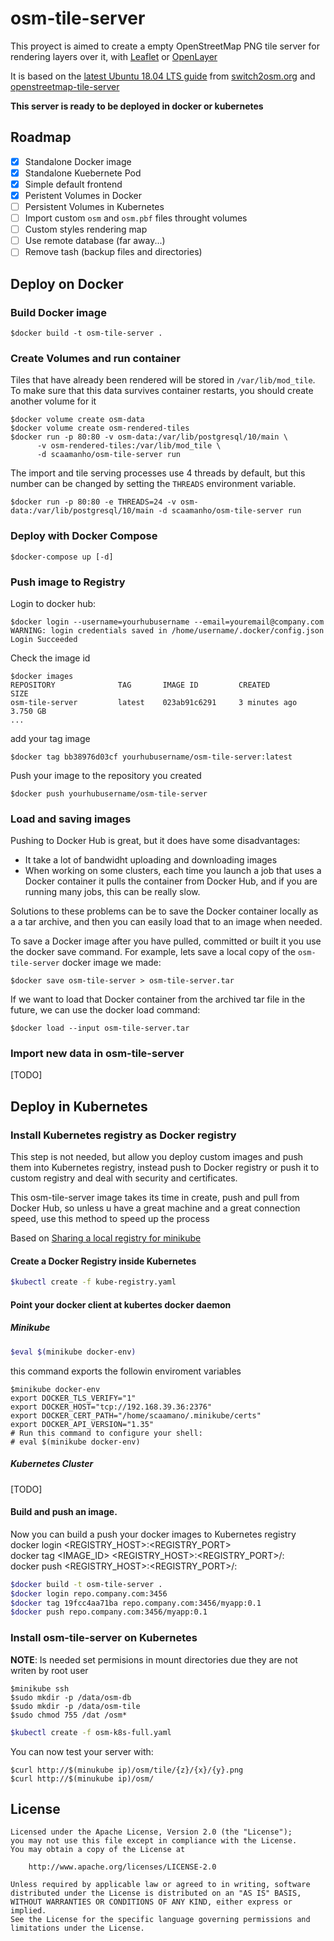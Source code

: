 # osm-tile-server

This proyect is aimed to create a empty OpenStreetMap PNG tile server for rendering layers over it, with [Leaflet](https://leafletjs.com/) or [OpenLayer](https://openlayers.org/)

It is based on the [latest Ubuntu 18.04 LTS guide](https://switch2osm.org/manually-building-a-tile-server-18-04-lts/) from [switch2osm.org](https://switch2osm.org/) and [openstreetmap-tile-server](https://github.com/Overv/openstreetmap-tile-server)

**This server is ready to be deployed in docker or kubernetes**

## Roadmap

* [x] Standalone Docker image
* [x] Standalone Kuebernete Pod
* [x] Simple default frontend
* [x] Peristent Volumes in Docker
* [ ] Persistent Volumes in Kubernetes
* [ ] Import custom `osm` and `osm.pbf` files throught volumes
* [ ] Custom styles rendering map
* [ ] Use remote database (far away...)
* [ ] Remove tash (backup files and directories)

## Deploy on Docker

### Build Docker image

```shell 
$docker build -t osm-tile-server .
```

### Create Volumes and run container

Tiles that have already been rendered will be stored in `/var/lib/mod_tile`. To make sure that this data survives container restarts, you should create another volume for it

```shell
$docker volume create osm-data
$docker volume create osm-rendered-tiles
$docker run -p 80:80 -v osm-data:/var/lib/postgresql/10/main \
      -v osm-rendered-tiles:/var/lib/mod_tile \
      -d scaamanho/osm-tile-server run
```

The import and tile serving processes use 4 threads by default, but this number can be changed by setting the `THREADS` environment variable.
```shell
$docker run -p 80:80 -e THREADS=24 -v osm-data:/var/lib/postgresql/10/main -d scaamanho/osm-tile-server run
```


### Deploy with Docker Compose

```shell
$docker-compose up [-d]
```

### Push image to Registry
Login to docker hub:
```shell 
$docker login --username=yourhubusername --email=youremail@company.com
WARNING: login credentials saved in /home/username/.docker/config.json
Login Succeeded
```
Check the image id
```
$docker images
REPOSITORY              TAG       IMAGE ID         CREATED           SIZE
osm-tile-server         latest    023ab91c6291     3 minutes ago     3.750 GB
...
```
add your tag image
```shell
$docker tag bb38976d03cf yourhubusername/osm-tile-server:latest
```
Push your image to the repository you created
```shell
$docker push yourhubusername/osm-tile-server
```

### Load and saving images
Pushing to Docker Hub is great, but it does have some disadvantages:
- It take a lot of bandwidht uploading and downloading images 
- When working on some clusters, each time you launch a job that uses a Docker container it pulls the container from Docker Hub, and if you are running many jobs, this can be really slow.

Solutions to these problems can be to save the Docker container locally as a a tar archive, and then you can easily load that to an image when needed.

To save a Docker image after you have pulled, committed or built it you use the docker save command. For example, lets save a local copy of the `osm-tile-server` docker image we made:
```shell
$docker save osm-tile-server > osm-tile-server.tar
```
If we want to load that Docker container from the archived tar file in the future, we can use the docker load command:
```shell
$docker load --input osm-tile-server.tar
```

### Import new data in osm-tile-server
[TODO]

## Deploy in Kubernetes

### Install Kubernetes registry as Docker registry
This step is not needed, but allow you deploy custom images and push them into Kubernetes registry, instead push to Docker registry or push it to custom registry and deal with security and certificates.

This osm-tile-server image takes its time in create, push and pull from Docker Hub, so unless u have a great machine and a great connection speed, use this method to speed up the process

Based on  [Sharing a local registry for minikube](https://blog.hasura.io/sharing-a-local-registry-for-minikube-37c7240d0615/)

#### Create a Docker Registry inside Kubernetes

```bash
$kubectl create -f kube-registry.yaml
```
#### Point your docker client at kubertes docker daemon

##### Minikube
```bash
$eval $(minikube docker-env)
```
this command exports the followin enviroment variables
```shell
$minikube docker-env
export DOCKER_TLS_VERIFY="1"
export DOCKER_HOST="tcp://192.168.39.36:2376"
export DOCKER_CERT_PATH="/home/scaamano/.minikube/certs"
export DOCKER_API_VERSION="1.35"
# Run this command to configure your shell:
# eval $(minikube docker-env)
```
##### Kubernetes Cluster
[TODO]


#### Build and push an image.
Now you can build a push your docker images to Kubernetes registry
docker login <REGISTRY_HOST>:<REGISTRY_PORT>  
docker tag <IMAGE_ID> <REGISTRY_HOST>:<REGISTRY_PORT>/<APPNAME>:<APPVERSION>  
docker push <REGISTRY_HOST>:<REGISTRY_PORT>/<APPNAME>:<APPVERSION>  

```bash
$docker build -t osm-tile-server .
$docker login repo.company.com:3456
$docker tag 19fcc4aa71ba repo.company.com:3456/myapp:0.1
$docker push repo.company.com:3456/myapp:0.1
```
### Install osm-tile-server on Kubernetes
**NOTE**: Is needed set permisions in mount directories due they are not writen by root user
```shell
$minikube ssh
$sudo mkdir -p /data/osm-db
$sudo mkdir -p /data/osm-tile
$sudo chmod 755 /dat /osm*
```


```bash
$kubectl create -f osm-k8s-full.yaml
```
You can now test your server with: 
```shell
$curl http://$(minukube ip)/osm/tile/{z}/{x}/{y}.png
$curl http://$(minukube ip)/osm/
```
## License

```
Licensed under the Apache License, Version 2.0 (the "License");
you may not use this file except in compliance with the License.
You may obtain a copy of the License at

    http://www.apache.org/licenses/LICENSE-2.0

Unless required by applicable law or agreed to in writing, software
distributed under the License is distributed on an "AS IS" BASIS,
WITHOUT WARRANTIES OR CONDITIONS OF ANY KIND, either express or implied.
See the License for the specific language governing permissions and
limitations under the License.
```
